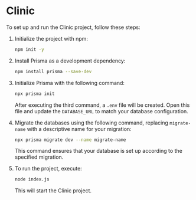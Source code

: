 # Clinic

To set up and run the Clinic project, follow these steps:

1. Initialize the project with npm:

   ```bash
   npm init -y
   ```

2. Install Prisma as a development dependency:

   ```bash
   npm install prisma --save-dev
   ```

3. Initialize Prisma with the following command:

   ```bash
   npx prisma init
   ```

   After executing the third command, a `.env` file will be created. Open this file and update the `DATABASE_URL` to match your database configuration.

4. Migrate the databases using the following command, replacing `migrate-name` with a descriptive name for your migration:

   ```bash
   npx prisma migrate dev --name migrate-name
   ```

   This command ensures that your database is set up according to the specified migration.

5. To run the project, execute:

   ```bash
   node index.js
   ```

   This will start the Clinic project.
